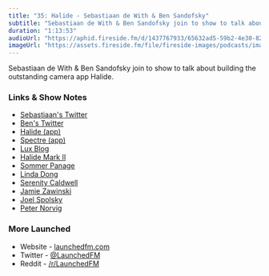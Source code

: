 ```yaml
---
title: "35: Halide - Sebastiaan de With & Ben Sandofsky"
subtitle: "Sebastiaan de With & Ben Sandofsky join to show to talk about building the outstanding camera app Halide."
duration: "1:13:53"
audioUrl: "https://aphid.fireside.fm/d/1437767933/65632ad5-59b2-4e30-82d1-13845dce07dd/debe5df6-f300-40ef-ab18-e95063907166.mp3"
imageUrl: "https://assets.fireside.fm/file/fireside-images/podcasts/images/6/65632ad5-59b2-4e30-82d1-13845dce07dd/episodes/d/debe5df6-f300-40ef-ab18-e95063907166/cover.jpg?v=1"
---
```


<p>Sebastiaan de With &amp; Ben Sandofsky join to show to talk about building the outstanding camera app Halide.</p>

<h3>Links &amp; Show Notes</h3>

<ul>
<li><a href="https://twitter.com/sdw" rel="nofollow">Sebastiaan&#39;s Twitter</a></li>
<li><a href="https://twitter.com/sandofsky" rel="nofollow">Ben&#39;s Twitter</a></li>
<li><a href="https://halide.cam" rel="nofollow">Halide (app)</a></li>
<li><a href="https://spectre.cam" rel="nofollow">Spectre (app)</a></li>
<li><a href="https://lux.camera" rel="nofollow">Lux Blog</a></li>
<li><a href="https://lux.camera/pro-camera-action-introducing-halide-mark-ii/" rel="nofollow">Halide Mark II</a></li>
<li><a href="https://twitter.com/Sommer" rel="nofollow">Sommer Panage</a></li>
<li><a href="https://twitter.com/lindadong" rel="nofollow">Linda Dong</a></li>
<li><a href="https://twitter.com/settern" rel="nofollow">Serenity Caldwell</a></li>
<li><a href="https://www.jwz.org/blog/" rel="nofollow">Jamie Zawinski</a></li>
<li><a href="https://www.joelonsoftware.com" rel="nofollow">Joel Spolsky</a></li>
<li><a href="https://norvig.com" rel="nofollow">Peter Norvig</a></li>
</ul>

<h3>More Launched</h3>

<ul>
<li>Website - <a href="https://launchedfm.com" rel="nofollow">launchedfm.com</a></li>
<li>Twitter - <a href="https://twitter.com/launchedfm" rel="nofollow">@LaunchedFM</a></li>
<li>Reddit - <a href="https://www.reddit.com/r/LaunchedFM/" rel="nofollow">/r/LaunchedFM</a></li>
</ul>
